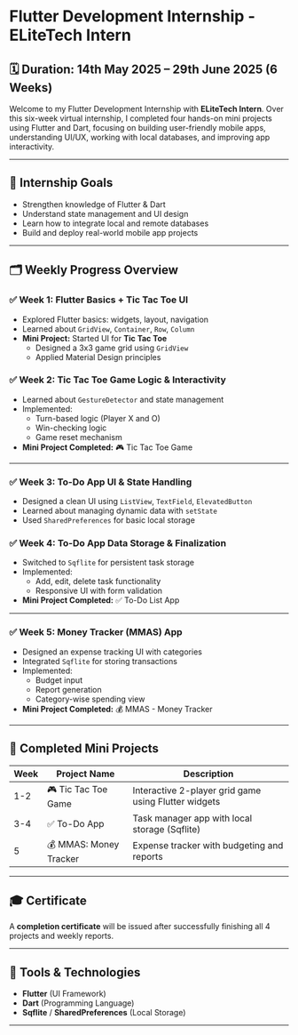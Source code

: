 # Flutter Development Internship - ELiteTech Intern

## 🗓 Duration: 14th May 2025 – 29th June 2025 (6 Weeks)

Welcome to my Flutter Development Internship with **ELiteTech Intern**. Over this six-week virtual internship, I completed four hands-on mini projects using Flutter and Dart, focusing on building user-friendly mobile apps, understanding UI/UX, working with local databases, and improving app interactivity.

---

## 📌 Internship Goals

- Strengthen knowledge of Flutter & Dart
- Understand state management and UI design
- Learn how to integrate local and remote databases
- Build and deploy real-world mobile app projects

---

## 🗂 Weekly Progress Overview

### ✅ Week 1: **Flutter Basics + Tic Tac Toe UI**
- Explored Flutter basics: widgets, layout, navigation
- Learned about `GridView`, `Container`, `Row`, `Column`
- **Mini Project:** Started UI for **Tic Tac Toe**
  - Designed a 3x3 game grid using `GridView`
  - Applied Material Design principles

### ✅ Week 2: **Tic Tac Toe Game Logic & Interactivity**
- Learned about `GestureDetector` and state management
- Implemented:
  - Turn-based logic (Player X and O)
  - Win-checking logic
  - Game reset mechanism
- **Mini Project Completed:** 🎮 Tic Tac Toe Game

---

### ✅ Week 3: **To-Do App UI & State Handling**
- Designed a clean UI using `ListView`, `TextField`, `ElevatedButton`
- Learned about managing dynamic data with `setState`
- Used `SharedPreferences` for basic local storage

### ✅ Week 4: **To-Do App Data Storage & Finalization**
- Switched to `Sqflite` for persistent task storage
- Implemented:
  - Add, edit, delete task functionality
  - Responsive UI with form validation
- **Mini Project Completed:** ✅ To-Do List App

---

### ✅ Week 5: **Money Tracker (MMAS) App**
- Designed an expense tracking UI with categories
- Integrated `Sqflite` for storing transactions
- Implemented:
  - Budget input
  - Report generation
  - Category-wise spending view
- **Mini Project Completed:** 💰 MMAS - Money Tracker

---


## 🏁 Completed Mini Projects

| Week | Project Name             | Description                                           |
|------|--------------------------|-------------------------------------------------------|
| 1-2  | 🎮 Tic Tac Toe Game      | Interactive 2-player grid game using Flutter widgets  |
| 3-4  | ✅ To-Do App             | Task manager app with local storage (Sqflite)         |
| 5    | 💰 MMAS: Money Tracker   | Expense tracker with budgeting and reports           |

---

## 🎓 Certificate
A **completion certificate** will be issued after successfully finishing all 4 projects and weekly reports.

---

## 🔧 Tools & Technologies
- **Flutter** (UI Framework)
- **Dart** (Programming Language)
- **Sqflite** / **SharedPreferences** (Local Storage)

---

